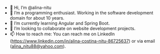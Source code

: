 - 👋 Hi, I’m @alina-nitu
- 👀 I’m a programming enthusiast. Working in the software development domain for about 10 years.
- 🌱 I’m currently learning Angular and Spring Boot.
- 💞️ I’m looking to collaborate on website development projects.
- 📫 How to reach me: You can reach me on LinkedIn (https://www.linkedin.com/in/alina-costina-nitu-86725637) or via email (alina_nitu88@yahoo.com).

